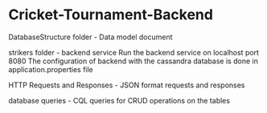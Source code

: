 # Cricket-Tournament-Backend

DatabaseStructure folder - Data model document

strikers folder - backend service
Run the backend service on localhost port 8080
The configuration of backend with the cassandra database is done in application.properties file

HTTP Requests and Responses - JSON format requests and responses 

database queries - CQL queries for CRUD operations on the tables
